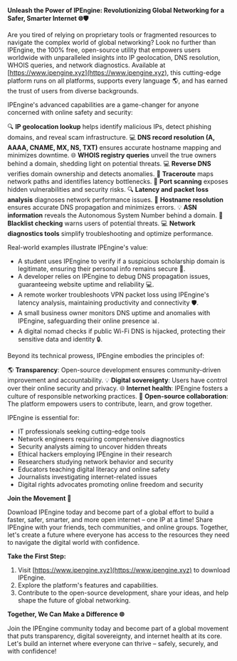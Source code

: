 **Unleash the Power of IPEngine: Revolutionizing Global Networking for a Safer, Smarter Internet 🌐🛡️**

Are you tired of relying on proprietary tools or fragmented resources to navigate the complex world of global networking? Look no further than IPEngine, the 100% free, open-source utility that empowers users worldwide with unparalleled insights into IP geolocation, DNS resolution, WHOIS queries, and network diagnostics. Available at [https://www.ipengine.xyz](https://www.ipengine.xyz), this cutting-edge platform runs on all platforms, supports every language 🌎, and has earned the trust of users from diverse backgrounds.

IPEngine's advanced capabilities are a game-changer for anyone concerned with online safety and security:

🔍 **IP geolocation lookup** helps identify malicious IPs, detect phishing domains, and reveal scam infrastructure.
💻 **DNS record resolution (A, AAAA, CNAME, MX, NS, TXT)** ensures accurate hostname mapping and minimizes downtime.
🌐 **WHOIS registry queries** unveil the true owners behind a domain, shedding light on potential threats.
💻 **Reverse DNS** verifies domain ownership and detects anomalies.
🚀 **Traceroute** maps network paths and identifies latency bottlenecks.
📡 **Port scanning** exposes hidden vulnerabilities and security risks.
🔍 **Latency and packet loss analysis** diagnoses network performance issues.
👥 **Hostname resolution** ensures accurate DNS propagation and minimizes errors.
💡 **ASN information** reveals the Autonomous System Number behind a domain.
🚨 **Blacklist checking** warns users of potential threats.
💻 **Network diagnostics tools** simplify troubleshooting and optimize performance.

Real-world examples illustrate IPEngine's value:

* A student uses IPEngine to verify if a suspicious scholarship domain is legitimate, ensuring their personal info remains secure 📝.
* A developer relies on IPEngine to debug DNS propagation issues, guaranteeing website uptime and reliability 💻.
* A remote worker troubleshoots VPN packet loss using IPEngine's latency analysis, maintaining productivity and connectivity 🛡️.
* A small business owner monitors DNS uptime and anomalies with IPEngine, safeguarding their online presence 📊.
* A digital nomad checks if public Wi-Fi DNS is hijacked, protecting their sensitive data and identity 🔒.

Beyond its technical prowess, IPEngine embodies the principles of:

🌎 **Transparency**: Open-source development ensures community-driven improvement and accountability.
💡 **Digital sovereignty**: Users have control over their online security and privacy.
🌐 **Internet health**: IPEngine fosters a culture of responsible networking practices.
👥 **Open-source collaboration**: The platform empowers users to contribute, learn, and grow together.

IPEngine is essential for:

* IT professionals seeking cutting-edge tools
* Network engineers requiring comprehensive diagnostics
* Security analysts aiming to uncover hidden threats
* Ethical hackers employing IPEngine in their research
* Researchers studying network behavior and security
* Educators teaching digital literacy and online safety
* Journalists investigating internet-related issues
* Digital rights advocates promoting online freedom and security

**Join the Movement 🚀**

Download IPEngine today and become part of a global effort to build a faster, safer, smarter, and more open internet – one IP at a time! Share IPEngine with your friends, tech communities, and online groups. Together, let's create a future where everyone has access to the resources they need to navigate the digital world with confidence.

**Take the First Step:**

1. Visit [https://www.ipengine.xyz](https://www.ipengine.xyz) to download IPEngine.
2. Explore the platform's features and capabilities.
3. Contribute to the open-source development, share your ideas, and help shape the future of global networking.

**Together, We Can Make a Difference 🌐**

Join the IPEngine community today and become part of a global movement that puts transparency, digital sovereignty, and internet health at its core. Let's build an internet where everyone can thrive – safely, securely, and with confidence!